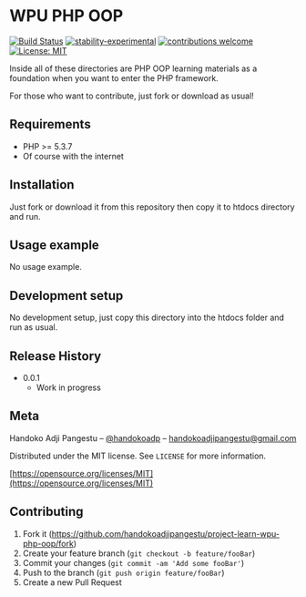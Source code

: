# WPU PHP OOP

[![Build Status](https://travis-ci.org/dwyl/esta.svg?branch=master)](https://github.com/handokoadjipangestu/project-learn-wpu-php-oop)
[![stability-experimental](https://img.shields.io/badge/stability-experimental-orange.svg)](https://github.com/handokoadjipangestu/project-learn-wpu-php-oop)
[![contributions welcome](https://img.shields.io/badge/contributions-welcome-brightgreen.svg?style=flat)](https://github.com/handokoadjipangestu/project-learn-wpu-php-oop/fork)
[![License: MIT](https://img.shields.io/badge/License-MIT-yellow.svg)](https://opensource.org/licenses/MIT)

Inside all of these directories are PHP OOP learning materials as a foundation when you want to enter the PHP framework.

For those who want to contribute, just fork or download as usual!

## Requirements

- PHP >= 5.3.7
- Of course with the internet

## Installation

Just fork or download it from this repository then copy it to htdocs directory and run.

## Usage example

No usage example.

## Development setup

No development setup, just copy this directory into the htdocs folder and run as usual.

## Release History

- 0.0.1
  - Work in progress

## Meta

Handoko Adji Pangestu – [@handokoadp](https://www.instagram.com/handokoadp/) – handokoadjipangestu@gmail.com

Distributed under the MIT license. See `LICENSE` for more information.

[https://opensource.org/licenses/MIT](https://opensource.org/licenses/MIT)

## Contributing

1. Fork it (<https://github.com/handokoadjipangestu/project-learn-wpu-php-oop/fork>)
2. Create your feature branch (`git checkout -b feature/fooBar`)
3. Commit your changes (`git commit -am 'Add some fooBar'`)
4. Push to the branch (`git push origin feature/fooBar`)
5. Create a new Pull Request
